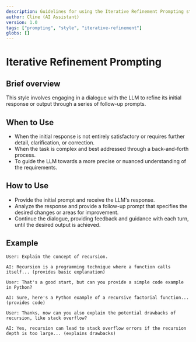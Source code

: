 ```yaml
---
description: Guidelines for using the Iterative Refinement Prompting style.
author: Cline (AI Assistant)
version: 1.0
tags: ["prompting", "style", "iterative-refinement"]
globs: []
---
```


# Iterative Refinement Prompting

## Brief overview
This style involves engaging in a dialogue with the LLM to refine its initial response or output through a series of follow-up prompts.

## When to Use
- When the initial response is not entirely satisfactory or requires further detail, clarification, or correction.
- When the task is complex and best addressed through a back-and-forth process.
- To guide the LLM towards a more precise or nuanced understanding of the requirements.

## How to Use
- Provide the initial prompt and receive the LLM's response.
- Analyze the response and provide a follow-up prompt that specifies the desired changes or areas for improvement.
- Continue the dialogue, providing feedback and guidance with each turn, until the desired output is achieved.

## Example
```
User: Explain the concept of recursion.

AI: Recursion is a programming technique where a function calls itself... (provides basic explanation)

User: That's a good start, but can you provide a simple code example in Python?

AI: Sure, here's a Python example of a recursive factorial function... (provides code)

User: Thanks, now can you also explain the potential drawbacks of recursion, like stack overflow?

AI: Yes, recursion can lead to stack overflow errors if the recursion depth is too large... (explains drawbacks)
